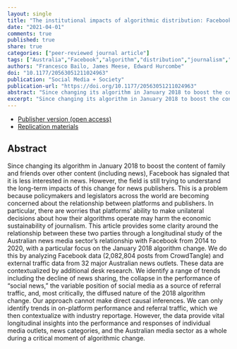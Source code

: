 ```yaml
---
layout: single
title: "The institutional impacts of algorithmic distribution: Facebook and the Australian news media"
date: "2021-04-01"
comments: true
published: true
share: true
categories: ["peer-reviewed journal article"]
tags: ["Australia","Facebook","algorithm","distribution","journalism","news"]
authors: "Francesco Bailo, James Meese, Edward Hurcombe"
doi: "10.1177/20563051211024963"
publication: "Social Media + Society"
publication-url: "https://doi.org/10.1177/20563051211024963"
abstract: "Since changing its algorithm in January 2018 to boost the content of family and friends over other content (including news), Facebook has signaled that it is less interested in news. However, the field is still trying to understand the long-term impacts of this change for news publishers. This is a problem because policymakers and legislators across the world are becoming concerned about the relationship between platforms and publishers. In particular, there are worries that platforms’ ability to make unilateral decisions about how their algorithms operate may harm the economic sustainability of journalism. This article provides some clarity around the relationship between these two parties through a longitudinal study of the Australian news media sector’s relationship with Facebook from 2014 to 2020, with a particular focus on the January 2018 algorithm change. We do this by analyzing Facebook data (2,082,804 posts from CrowdTangle) and external traffic data from 32 major Australian news outlets. These data are contextualized by additional desk research. We identify a range of trends including the decline of news sharing, the collapse in the performance of “social news,” the variable position of social media as a source of referral traffic, and, most critically, the diffused nature of the 2018 algorithm change. Our approach cannot make direct causal inferences. We can only identify trends in on-platform performance and referral traffic, which we then contextualize with industry reportage. However, the data provide vital longitudinal insights into the performance and responses of individual media outlets, news categories, and the Australian media sector as a whole during a critical moment of algorithmic change."
excerpt: "Since changing its algorithm in January 2018 to boost the content of family and friends over other content (including news), Facebook has signaled that it is less interested in news."
---
```


* [Publisher version (open access)](https://doi.org/10.1177/20563051211024963) 
* [Replication materials](https://doi.org/10.7910/DVN/TAMMBF)

## Abstract

Since changing its algorithm in January 2018 to boost the content of family and friends over other content (including news), Facebook has signaled that it is less interested in news. However, the field is still trying to understand the long-term impacts of this change for news publishers. This is a problem because policymakers and legislators across the world are becoming concerned about the relationship between platforms and publishers. In particular, there are worries that platforms’ ability to make unilateral decisions about how their algorithms operate may harm the economic sustainability of journalism. This article provides some clarity around the relationship between these two parties through a longitudinal study of the Australian news media sector’s relationship with Facebook from 2014 to 2020, with a particular focus on the January 2018 algorithm change. We do this by analyzing Facebook data (2,082,804 posts from CrowdTangle) and external traffic data from 32 major Australian news outlets. These data are contextualized by additional desk research. We identify a range of trends including the decline of news sharing, the collapse in the performance of “social news,” the variable position of social media as a source of referral traffic, and, most critically, the diffused nature of the 2018 algorithm change. Our approach cannot make direct causal inferences. We can only identify trends in on-platform performance and referral traffic, which we then contextualize with industry reportage. However, the data provide vital longitudinal insights into the performance and responses of individual media outlets, news categories, and the Australian media sector as a whole during a critical moment of algorithmic change.
